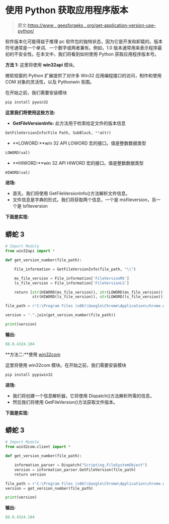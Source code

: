 # 使用 Python 获取应用程序版本

> 原文:[https://www . geesforgeks . org/get-application-version-use-python/](https://www.geeksforgeeks.org/get-application-version-using-python/)

软件版本化可能得益于推理 pc 软件包的独特状态，因为它是开发和卸载的。版本符号通常是一个单词、一个数字或两者兼有。例如，1.0 版本通常用来表示程序最初的不安全性。在本文中，我们将看到如何使用 Python 获取应用程序版本号。

**方法 1:** 这里将使用 **win32api** 模块。

微软视窗的 Python 扩展提供了对许多 Win32 应用编程接口的访问，制作和使用 COM 对象的灵活性，以及 Pythonwin 氛围。

在开始之前，我们需要安装模块

```py
pip install pywin32
```

**这里我们将使用这些方法:**

*   **GetFileVersionInfo:** 此方法用于检索给定文件的版本信息

```py
GetFileVersionInfo(File Path, SubBlock, **attr)
```

*   **LOWORD:**win 32 API LOWORD 宏的接口。值是整数数据类型

```py
LOWORD(val)
```

*   **HIWORD:**win 32 API HIWORD 宏的接口。值是整数数据类型

```py
HIWORD(val)
```

**进场:**

*   首先，我们将使用 GetFileVersionInfo()方法解析文件信息。
*   文件信息是字典的形式，我们将获取两个信息，一个是 msfileversion，另一个是 lsfileversion

**下面是实现:**

## 蟒蛇 3

```py
# Import Module
from win32api import *

def get_version_number(file_path):

    File_information = GetFileVersionInfo(file_path, "\\")

    ms_file_version = File_information['FileVersionMS']
    ls_file_version = File_information['FileVersionLS']

    return [str(HIWORD(ms_file_version)), str(LOWORD(ms_file_version)),
            str(HIWORD(ls_file_version)), str(LOWORD(ls_file_version))]

file_path = r'C:\Program Files (x86)\Google\Chrome\Application\chrome.exe'

version = ".".join(get_version_number(file_path))

print(version)
```

**输出:**

```py
88.0.4324.104
```

**方法二:**使用 [win32com](https://www.geeksforgeeks.org/convert-text-speech-python-using-win32com-client/)

这里将使用 win32com 模块。在开始之前，我们需要安装模块

```py
pip install pypiwin32
```

**进场:**

*   我们将创建一个信息解析器，它将使用 Dispatch()方法解析所需的信息。
*   然后我们将使用 GetFileVersion()方法获取文件版本。

**下面是实现:**

## 蟒蛇 3

```py
# Import Module
from win32com.client import *

def get_version_number(file_path):

    information_parser = Dispatch("Scripting.FileSystemObject")
    version = information_parser.GetFileVersion(file_path)
    return version

file_path = r'C:\Program Files (x86)\Google\Chrome\Application\chrome.exe'
version = get_version_number(file_path)

print(version)
```

**输出:**

```py
88.0.4324.104
```
